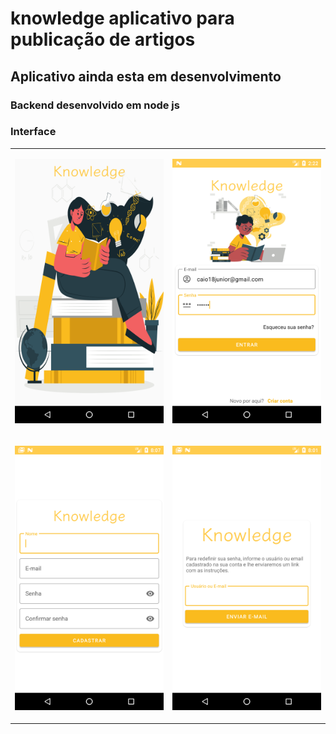 # knowledge aplicativo para publicação de artigos

## Aplicativo ainda esta em desenvolvimento

### Backend desenvolvido em node js

### Interface

<table>

<tr>

<td>


![](interface/Screenshot_20210822_200224.png)
</td>

<td>

![](interface/Screenshot_20210821_022242.png)
</td>
</tr>

<td>


![](interface/Screenshot_20210822_200707.png)
</td>

<td>

![](interface/Screenshot_20210822_200105.png)
</td>
</tr>


</table>
